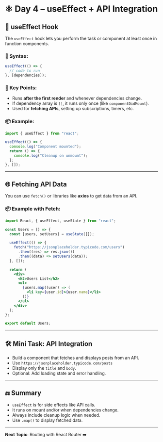
# ⚛️ Day 4 – useEffect + API Integration

## 🔁 useEffect Hook

The `useEffect` hook lets you perform the task or component at least once in function components.

### 🔹 Syntax:
```jsx
useEffect(() => {
  // code to run
}, [dependencies]);
```

### 📌 Key Points:
- Runs **after the first render** and whenever dependencies change.
- If dependency array is `[]`, it runs only once (like `componentDidMount`).
- Used for **fetching APIs**, setting up subscriptions, timers, etc.

### 📦 Example:
```jsx
import { useEffect } from "react";

useEffect(() => {
  console.log("Component mounted");
  return () => {
    console.log("Cleanup on unmount");
  };
}, []);
```

---

## 🌐 Fetching API Data

You can use `fetch()` or libraries like **axios** to get data from an API.

### 📦 Example with Fetch:
```jsx
import React, { useEffect, useState } from "react";

const Users = () => {
  const [users, setUsers] = useState([]);

  useEffect(() => {
    fetch("https://jsonplaceholder.typicode.com/users")
      .then((res) => res.json())
      .then((data) => setUsers(data));
  }, []);

  return (
    <div>
      <h2>Users List</h2>
      <ul>
        {users.map((user) => (
          <li key={user.id}>{user.name}</li>
        ))}
      </ul>
    </div>
  );
};

export default Users;
```

---

## 🛠 Mini Task: API Integration

- Build a component that fetches and displays posts from an API.
- Use `https://jsonplaceholder.typicode.com/posts`
- Display only the `title` and `body`.
- Optional: Add loading state and error handling.

---

## 🔚 Summary

- `useEffect` is for side effects like API calls.
- It runs on mount and/or when dependencies change.
- Always include cleanup logic when needed.
- Use `.map()` to display fetched data.

---

**Next Topic**: Routing with React Router ➡️
